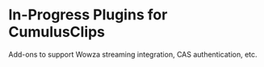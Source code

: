 # In-Progress Plugins for CumulusClips

Add-ons to support Wowza streaming integration, CAS authentication, etc.


